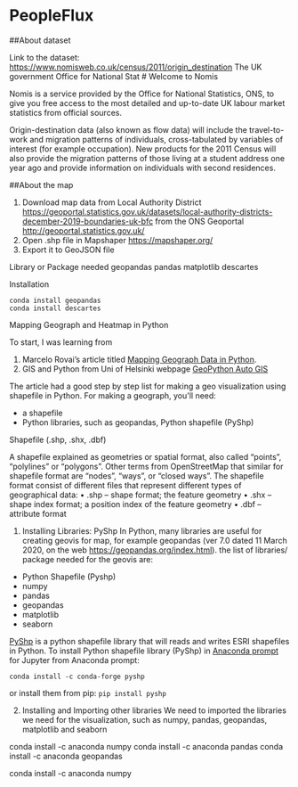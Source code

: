 # PeopleFlux

##About dataset

Link to the dataset: https://www.nomisweb.co.uk/census/2011/origin_destination
The UK government Office for National Stat # Welcome to Nomis

Nomis is a service provided by the Office for National Statistics, ONS, to give you free access to the most detailed and up-to-date UK labour market statistics from official sources.

Origin-destination data (also known as flow data) will include the travel-to-work and migration patterns of individuals, cross-tabulated by variables of interest (for example occupation). New products for the 2011 Census will also provide the migration patterns of those living at a student address one year ago and provide information on individuals with second residences.

##About the map
1. Download map data from Local Authority District https://geoportal.statistics.gov.uk/datasets/local-authority-districts-december-2019-boundaries-uk-bfc 
from the ONS Geoportal http://geoportal.statistics.gov.uk/
2. Open .shp file in Mapshaper https://mapshaper.org/
3. Export it to GeoJSON file

Library or Package needed
geopandas
pandas
matplotlib
descartes

Installation

    conda install geopandas
    conda install descartes































Mapping Geograph and Heatmap in Python

To start, I was learning from 
1. Marcelo Rovai’s article titled [Mapping Geograph Data in Python](https://towardsdatascience.com/mapping-geograph-data-in-python-610a963d2d7f).
2. GIS and Python from Uni of Helsinki webpage [GeoPython Auto GIS](https://automating-gis-processes.github.io/2016/course-info.html)

The article had a good step by step list for making a geo visualization using shapefile in Python. For making a geograph, you'll need:
* a shapefile
* Python libraries, such as geopandas, Python shapefile (PyShp)

Shapefile (.shp, .shx, .dbf) 

A shapefile explained as geometries or spatial format, also called “points”, “polylines” or “polygons”. Other terms from OpenStreetMap that similar for shapefile format are “nodes”, “ways”, or “closed ways”. The shapefile format consist of different files that represent different types of geographical data:
•	.shp – shape format; the feature geometry
•	.shx – shape index format; a position index of the feature geometry
•	.dbf – attribute format

1. Installing Libraries: PyShp
In Python, many libraries are useful for creating geovis for map, for example geopandas (ver 7.0 dated 11 March 2020, on the web https://geopandas.org/index.html). the list of libraries/ package needed for the geovis are:
* Python Shapefile (Pyshp)
* numpy
* pandas
* geopandas
* matplotlib
* seaborn

[PyShp](https://pypi.org/project/pyshp/) is a python shapefile library that will reads and writes ESRI shapefiles in Python. To install Python shapefile library (PyShp) in [Anaconda prompt](https://anaconda.org/conda-forge/pyshp) for Jupyter from Anaconda prompt:

`conda install -c conda-forge pyshp` 

or install them from pip:
`pip install pyshp`

2. Installing and Importing other libraries
We need to imported the libraries we need for the visualization, such as numpy, pandas, geopandas, matplotlib and seaborn

conda install -c anaconda numpy
conda install -c anaconda pandas
conda install -c anaconda geopandas


conda install -c anaconda numpy 







<!--stackedit_data:
eyJoaXN0b3J5IjpbLTIxMTIzNTM0NjgsMTI1Nzk1MDI3MiwzMT
EwOTk0NTIsMTQ1MjA4MDgzMywxNDUzNDk1NjAsLTE2ODE1ODQ2
MDksLTE0OTU5OTAwNjUsLTk1MTQ1NDMzMF19
-->
